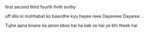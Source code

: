 first
second 
third 
fourth fivth sixthy




uff
dilo ki mohhabat ko baandhe kyu 
hayee reee
Dayareee
Dayaree...

Tujhe apna bnane ka janon kbse hai
ha
kab se hai
ye bhi theek hai
